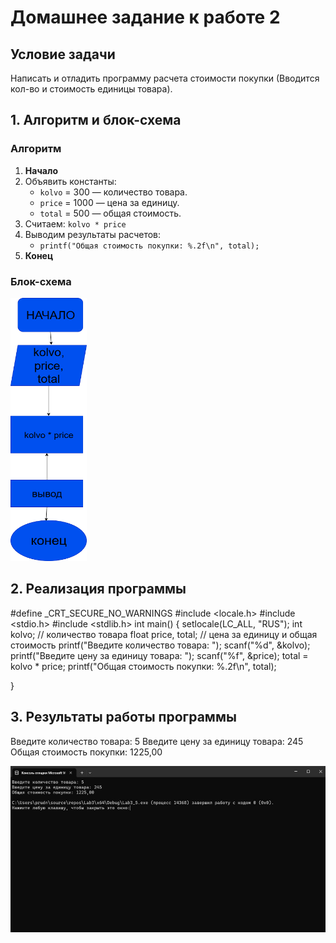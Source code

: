 # Домашнее задание к работе 2
## Условие задачи
Написать и отладить программу расчета стоимости покупки (Вводится кол-во и стоимость единицы товара).
## 1. Алгоритм и блок-схема
### Алгоритм
1. **Начало**
2. Объявить константы:
   - `kolvo` = 300 — количество товара.
   - `price` = 1000 —  цена за единицу.
   - `total` = 500 — общая стоимость.  
3. Считаем:
    `kolvo * price`
4. Выводим результаты расчетов:
   - `printf("Общая стоимость покупки: %.2f\n", total);`
5. **Конец**

### Блок-схема
<img width="122" height="421" alt="Диаграмма без названия drawio" src="https://raw.githubusercontent.com/wyrtwwr/email-assets/refs/heads/main/Lab3.drawio.png" />

## 2. Реализация программы
#define _CRT_SECURE_NO_WARNINGS
#include <locale.h>
#include <stdio.h>
#include <stdlib.h>
int main() {
    setlocale(LC_ALL, "RUS");
    int kolvo;         // количество товара
    float price, total;   // цена за единицу и общая стоимость
    printf("Введите количество товара: ");
    scanf("%d", &kolvo);
    printf("Введите цену за единицу товара: ");
    scanf("%f", &price);
    total = kolvo * price;
    printf("Общая стоимость покупки: %.2f\n", total);

}

## 3. Результаты работы программы

Введите количество товара: 5
Введите цену за единицу товара: 245
Общая стоимость покупки: 1225,00

<img  src="https://raw.githubusercontent.com/wyrtwwr/email-assets/refs/heads/main/photo_2025-09-21_21-30-04.jpg" width="981" height="266">
